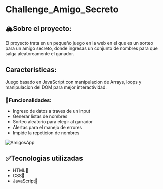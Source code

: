 # Challenge_Amigo_Secreto
<h2>🏔️Sobre el proyecto: </h2>
El proyecto trata en un pequeño juego en la web en el que es un sorteo para un amigo secreto, donde ingresas un conjunto de nombres para que salga aleatoreamente el ganador.
<h2>Caracteristicas: </h2>
Juego basado en JavaScript con manipulacion de Arrays, loops y manipulacion del DOM para mejor interactividad.
<h3>🚦Funcionalidades: </h3>
<ul>
    <li>Ingreso de datos a traves de un input</li>
    <li>Generar listas de nombres</li>
    <li>Sorteo aleatorio para elegir al ganador</li>
    <li>Alertas para el manejo de errores</li>    
    <li>Impide la repeticion de nombres</li>
</ul>

![AmigosApp](https://github.com/user-attachments/assets/0c7979e0-7e72-4896-8407-6427508333e3)

<h2>✅Tecnologias utilizadas</h2>
<ul>
    <li>HTML📐</li>
    <li>CSS🎨</li>
    <li>JavaScript🧩</li>
</ul>



